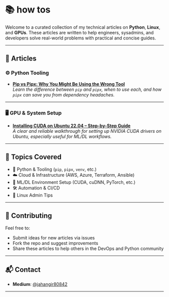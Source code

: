 # 📚 how tos

Welcome to a curated collection of my technical articles on **Python**, **Linux**, and **GPUs**. These articles are written to help engineers, sysadmins, and developers solve real-world problems with practical and concise guides.

---

## 📝 Articles

### ⚙️ Python Tooling

- **[Pip vs Pipx: Why You Might Be Using the Wrong Tool](https://medium.com/@jahangir80842/pip-vs-pipx-why-you-might-be-using-the-wrong-tool-for-the-job-3e99bd6548ba)**  
  _Learn the difference between `pip` and `pipx`, when to use each, and how `pipx` can save you from dependency headaches._

---

### 🖥️ GPU & System Setup

- **[Installing CUDA on Ubuntu 22.04 – Step-by-Step Guide](https://medium.com/@jahangir80842/installing-cuda-on-ubuntu-22-04-step-by-step-guide-b0d22f035659)**  
  _A clear and reliable walkthrough for setting up NVIDIA CUDA drivers on Ubuntu, especially useful for ML/DL workflows._

---



## 🧠 Topics Covered

- 🐍 Python & Tooling (`pip`, `pipx`, `venv`, etc.)
- ☁️ Cloud & Infrastructure (AWS, Azure, Terraform, Ansible)
- 🧪 ML/DL Environment Setup (CUDA, cuDNN, PyTorch, etc.)
- 🛠️ Automation & CI/CD
- 🐧 Linux Admin Tips

---

## 🤝 Contributing

Feel free to:
- Submit ideas for new articles via issues
- Fork the repo and suggest improvements
- Share these articles to help others in the DevOps and Python community

---

## 📬 Contact

- **Medium**: [@jahangir80842](https://medium.com/@jahangir80842)

---

